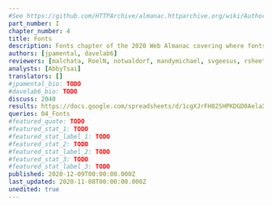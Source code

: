 ```yaml
---
#See https://github.com/HTTPArchive/almanac.httparchive.org/wiki/Authors'-Guide#metadata-to-add-at-the-top-of-your-chapters
part_number: I
chapter_number: 4
title: Fonts
description: Fonts chapter of the 2020 Web Almanac covering where fonts are loaded from, font formats, font loading performance, variable fonts and color fonts.
authors: [jpamental, davelab6]
reviewers: [malchata, RoelN, notwaldorf, mandymichael, svgeesus, rsheeter]
analysts: [AbbyTsai]
translators: []
#jpamental_bio: TODO
#davelab6_bio: TODO
discuss: 2040
results: https://docs.google.com/spreadsheets/d/1cgXJrFH02SHPKDGD0AelaXAdB3UI7PIb5dlS0dxVtfY/
queries: 04_Fonts
#featured_quote: TODO
#featured_stat_1: TODO
#featured_stat_label_1: TODO
#featured_stat_2: TODO
#featured_stat_label_2: TODO
#featured_stat_3: TODO
#featured_stat_label_3: TODO
published: 2020-12-09T00:00:00.000Z
last_updated: 2020-11-08T00:00:00.000Z
unedited: true
---
```

